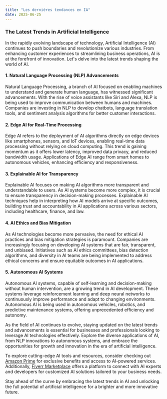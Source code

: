 ```yaml
---
title: "Les dernières tendances en IA"
date: 2025-06-25
---
```


### The Latest Trends in Artificial Intelligence

In the rapidly evolving landscape of technology, Artificial Intelligence (AI) continues to push boundaries and revolutionize various industries. From enhancing customer experiences to streamlining business operations, AI is at the forefront of innovation. Let's delve into the latest trends shaping the world of AI.

#### **1. Natural Language Processing (NLP) Advancements**

Natural Language Processing, a branch of AI focused on enabling machines to understand and generate human language, has witnessed significant advancements. With the rise of voice assistants like Siri and Alexa, NLP is being used to improve communication between humans and machines. Companies are investing in NLP to develop chatbots, language translation tools, and sentiment analysis algorithms for better customer interactions.

#### **2. Edge AI for Real-Time Processing**

Edge AI refers to the deployment of AI algorithms directly on edge devices like smartphones, sensors, and IoT devices, enabling real-time data processing without relying on cloud computing. This trend is gaining momentum as it offers lower latency, improved data privacy, and reduced bandwidth usage. Applications of Edge AI range from smart homes to autonomous vehicles, enhancing efficiency and responsiveness.

#### **3. Explainable AI for Transparency**

Explainable AI focuses on making AI algorithms more transparent and understandable to users. As AI systems become more complex, it is crucial to ensure transparency in decision-making processes. Explainable AI techniques help in interpreting how AI models arrive at specific outcomes, building trust and accountability in AI applications across various sectors, including healthcare, finance, and law.

#### **4. AI Ethics and Bias Mitigation**

As AI technologies become more pervasive, the need for ethical AI practices and bias mitigation strategies is paramount. Companies are increasingly focusing on developing AI systems that are fair, transparent, and unbiased. Initiatives such as AI ethics committees, bias detection algorithms, and diversity in AI teams are being implemented to address ethical concerns and ensure equitable outcomes in AI applications.

#### **5. Autonomous AI Systems**

Autonomous AI systems, capable of self-learning and decision-making without human intervention, are a growing trend in AI development. These systems leverage reinforcement learning and deep neural networks to continuously improve performance and adapt to changing environments. Autonomous AI is being used in autonomous vehicles, robotics, and predictive maintenance systems, offering unprecedented efficiency and autonomy.

As the field of AI continues to evolve, staying updated on the latest trends and advancements is essential for businesses and professionals looking to leverage AI technologies effectively. Explore the diverse applications of AI, from NLP innovations to autonomous systems, and embrace the opportunities for growth and innovation in the era of artificial intelligence.

To explore cutting-edge AI tools and resources, consider checking out [Amazon Prime](https://www.amazon.fr/amazonprime?_encoding=UTF8&primeCampaignId=prime_assoc_ft&tag=zenzen0d-21France) for exclusive benefits and access to AI-powered services. Additionally, [Fiverr Marketplace](https://go.fiverr.com/visit/?bta=1071918&brand=fiverrmarketplace) offers a platform to connect with AI experts and developers for customized AI solutions tailored to your business needs.

Stay ahead of the curve by embracing the latest trends in AI and unlocking the full potential of artificial intelligence for a brighter and more innovative future.